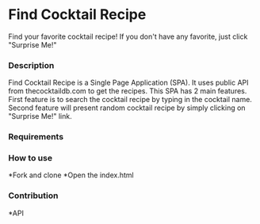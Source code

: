 # Find Cocktail Recipe 

Find your favorite cocktail recipe! 
If you don't have any favorite, just click "Surprise Me!"

### Description

Find Cocktail Recipe is a Single Page Application (SPA). It uses public API from thecocktaildb.com to get the recipes. This SPA has 2 main features. First feature is to search the cocktail recipe by typing in the cocktail name. Second feature will present random cocktail recipe by simply clicking on "Surprise Me!" link.


### Requirements


### How to use
*Fork and clone
*Open the index.html


### Contribution
*API

